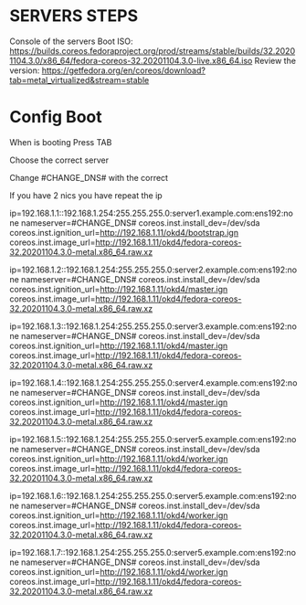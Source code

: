 # SERVERS STEPS
Console of the servers
Boot ISO: https://builds.coreos.fedoraproject.org/prod/streams/stable/builds/32.20201104.3.0/x86_64/fedora-coreos-32.20201104.3.0-live.x86_64.iso
Review the version: https://getfedora.org/en/coreos/download?tab=metal_virtualized&stream=stable

# Config Boot
When is booting Press TAB <p>
Choose the correct server <p>
Change #CHANGE_DNS# with the correct <p>
If you have 2 nics you have repeat the ip <p>  

ip=192.168.1.1::192.168.1.254:255.255.255.0:server1.example.com:ens192:none  nameserver=#CHANGE_DNS# coreos.inst.install_dev=/dev/sda coreos.inst.ignition_url=http://192.168.1.11/okd4/bootstrap.ign coreos.inst.image_url=http://192.168.1.11/okd4/fedora-coreos-32.20201104.3.0-metal.x86_64.raw.xz

ip=192.168.1.2::192.168.1.254:255.255.255.0:server2.example.com:ens192:none  nameserver=#CHANGE_DNS# coreos.inst.install_dev=/dev/sda coreos.inst.ignition_url=http://192.168.1.11/okd4/master.ign coreos.inst.image_url=http://192.168.1.11/okd4/fedora-coreos-32.20201104.3.0-metal.x86_64.raw.xz

ip=192.168.1.3::192.168.1.254:255.255.255.0:server3.example.com:ens192:none nameserver=#CHANGE_DNS# coreos.inst.install_dev=/dev/sda coreos.inst.ignition_url=http://192.168.1.11/okd4/master.ign coreos.inst.image_url=http://192.168.1.11/okd4/fedora-coreos-32.20201104.3.0-metal.x86_64.raw.xz

ip=192.168.1.4::192.168.1.254:255.255.255.0:server4.example.com:ens192:none nameserver=#CHANGE_DNS# coreos.inst.install_dev=/dev/sda coreos.inst.ignition_url=http://192.168.1.11/okd4/master.ign coreos.inst.image_url=http://192.168.1.11/okd4/fedora-coreos-32.20201104.3.0-metal.x86_64.raw.xz


ip=192.168.1.5::192.168.1.254:255.255.255.0:server5.example.com:ens192:none nameserver=#CHANGE_DNS# coreos.inst.install_dev=/dev/sda coreos.inst.ignition_url=http://192.168.1.11/okd4/worker.ign coreos.inst.image_url=http://192.168.1.11/okd4/fedora-coreos-32.20201104.3.0-metal.x86_64.raw.xz

ip=192.168.1.6::192.168.1.254:255.255.255.0:server5.example.com:ens192:none nameserver=#CHANGE_DNS# coreos.inst.install_dev=/dev/sda coreos.inst.ignition_url=http://192.168.1.11/okd4/worker.ign coreos.inst.image_url=http://192.168.1.11/okd4/fedora-coreos-32.20201104.3.0-metal.x86_64.raw.xz

ip=192.168.1.7::192.168.1.254:255.255.255.0:server5.example.com:ens192:none nameserver=#CHANGE_DNS# coreos.inst.install_dev=/dev/sda coreos.inst.ignition_url=http://192.168.1.11/okd4/worker.ign coreos.inst.image_url=http://192.168.1.11/okd4/fedora-coreos-32.20201104.3.0-metal.x86_64.raw.xz
